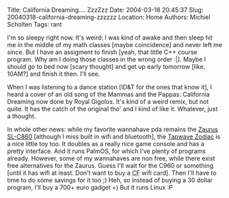 Title: California Dreaming.... ZzzZzz
Date: 2004-03-18 20:45:37
Slug: 20040318-california-dreaming-zzzzzz
Location: Home
Authors: Michiel Scholten
Tags: rant

<p>I'm so sleepy right now. It's weird: I was kind of awake and then sleep hit me in the middle of my math classes [maybe coincidence] and never left me since. But I have an assigment to finish [yeah, that little C++ course program. Why am I doing those classes in the wrong order :|]. Maybe I should go to bed now [scary thought] and get up early tomorrow [like, 10AM?] and finish it then. I'll see.</p>
<p>When I was listening to a dance station [ID&amp;T for the ones that know it], I heard a cover of an old song of the Mammas and the Pappas: California Dreaming now done by Royal Gigolos. It's kind of a weird remix, but not quite. It has the catch of the original tho' and I kind of like it. Whatever, just a thought.</p>
<p>In whole other news: while my favorite wannahave pda remains the <a href="http://www.linuxdevices.com/news/NS3852086383.html">Zaurus SL-C860</a> [although I miss built in wifi and bluetooth], the <a href="http://www.brighthand.com/article/Zapwave_Zodiac_Review?site=Palm">Tapwave Zodiac</a> is a nice little toy too. It doubles as a really nice game console and has a pretty interface. And it runs PalmOS, for which I've plenty of programs already. However, some of my wannahaves are non free, while there exist free alternatives for the Zaurus. Guess I'll wait for the C960 or something [until it has wifi at least. Don't want to buy a <acronym title="Compact Flash">CF</acronym> wifi card]. Then I'll have to time to do some savings for it too ;) Heh, so instead of buying a 30 dollar program, I'll buy a 700+ euro gadget =) But it runs Linux :P</p>